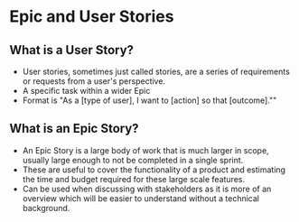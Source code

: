# Epic and User Stories
## What is a User Story?
- User stories, sometimes just called stories, are a series of requirements or requests from a user's perspective.
- A specific task within a wider Epic
- Format is "As a [type of user], I want to [action] so that [outcome].""

## What is an Epic Story?
- An Epic Story is a large body of work that is much larger in scope, usually large enough to not be completed in a single sprint.
- These are useful to cover the functionality of a product and estimating the time and budget required for these large scale features.
- Can be used when discussing with stakeholders as it is more of an overview which will be easier to understand without a technical background.
